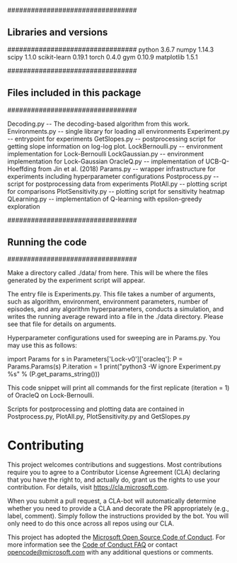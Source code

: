 #################################
## Libraries and versions
#################################
python 3.6.7
numpy 1.14.3
scipy 1.1.0
scikit-learn 0.19.1
torch 0.4.0
gym 0.10.9
matplotlib 1.5.1

#################################
## Files included in this package
#################################

Decoding.py -- The decoding-based algorithm from this work.
Environments.py -- single library for loading all environments
Experiment.py -- entrypoint for experiments
GetSlopes.py -- postprocessing script for getting slope information on log-log plot.
LockBernoulli.py -- environment implementation for Lock-Bernoulli
LockGaussian.py -- environment implementation for Lock-Gaussian
OracleQ.py -- implementation of UCB-Q-Hoeffding from Jin et al. (2018)
Params.py -- wrapper infrastructure for experiments including hyperparameter configurations
Postprocess.py -- script for postprocessing data from experiments
PlotAll.py -- plotting script for comparisons
PlotSensitivity.py -- plotting script for sensitivity heatmap
QLearning.py -- implementation of Q-learning with epsilon-greedy exploration

#################################
## Running the code
#################################

Make a directory called ./data/ from here. This will be where the
files generated by the experiment script will appear.

The entry file is Experiments.py. This file takes a number of
arguments, such as algorithm, environment, environment parameters,
number of episodes, and any algorithm hyperparameters, conducts a
simulation, and writes the running average reward into a file in the
./data directory. Please see that file for details on arguments.

Hyperparameter configurations used for sweeping are in Params.py. You
may use this as follows:

import Params
for s in Parameters['Lock-v0']['oracleq']:
    P = Params.Params(s)
    P.iteration = 1
    print("python3 -W ignore Experiment.py %s" % (P.get_params_string()))

This code snippet will print all commands for the first replicate
(iteration = 1) of OracleQ on Lock-Bernoulli.

Scripts for postprocessing and plotting data are contained in
Postprocess.py, PlotAll.py, PlotSensitivity.py and GetSlopes.py



# Contributing

This project welcomes contributions and suggestions.  Most contributions require you to agree to a
Contributor License Agreement (CLA) declaring that you have the right to, and actually do, grant us
the rights to use your contribution. For details, visit https://cla.microsoft.com.

When you submit a pull request, a CLA-bot will automatically determine whether you need to provide
a CLA and decorate the PR appropriately (e.g., label, comment). Simply follow the instructions
provided by the bot. You will only need to do this once across all repos using our CLA.

This project has adopted the [Microsoft Open Source Code of Conduct](https://opensource.microsoft.com/codeofconduct/).
For more information see the [Code of Conduct FAQ](https://opensource.microsoft.com/codeofconduct/faq/) or
contact [opencode@microsoft.com](mailto:opencode@microsoft.com) with any additional questions or comments.
